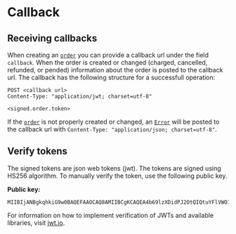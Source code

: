 # Callback

## Receiving callbacks

When creating an [`order`](./reference.html#order) you can provide a callback url under the field `callback`. 
When the order is created or changed (charged, cancelled, refunded, or pended) information about the order is posted to the callback url.
The callback has the following structure for a successfull operation: 

``` {1}
POST <callback url>
Content-Type: "application/jwt; charset=utf-8"

<signed.order.token>
```

If the [`order`](./reference.html#order) is not properly created or changed, an [`Error`](../common/error.html#error) will be posted to the callback url with `Content-Type: "application/json; charset=utf-8"`.

## Verify tokens
The signed tokens are json web tokens (jwt). The tokens are signed using HS256 algorithm. To manually verify the token, use the following public key. 

**Public key:**
```
MIIBIjANBgkqhkiG9w0BAQEFAAOCAQ8AMIIBCgKCAQEA4b69lzXDidPJ2OtQIQtuYFlVWO1IBDXvN8iWyFph3HSP18EWCdZ6+5RcMgdyEfxWByurM7kbCgORMGqBm66n8XNBs78Rkva3jMudSoOHunsfI3Iu75dd8DJp3J2plti2eudbRw9v7T8F7f+MG9kITwXH5LHJ/bTA9R5JurcsyNY51iGpZ5spI+59GgJ8NomMyFKwkYcyPU3Elg+XiEK2vSmG3Onigo7Xo76CXPAyTRilwfvyNYM1s6a2P31fm8e0y98bwPxiv/qVNOQ8xu409R8gMC9ieyPeuR6pRR9/IK0vdcL62NhRQov6rd89exAxte909dpCHVqeDpSyNfgu6wIDAQAB
```


For information on how to implement verification of JWTs and available libraries, visit [jwt.io](https://jwt.io).